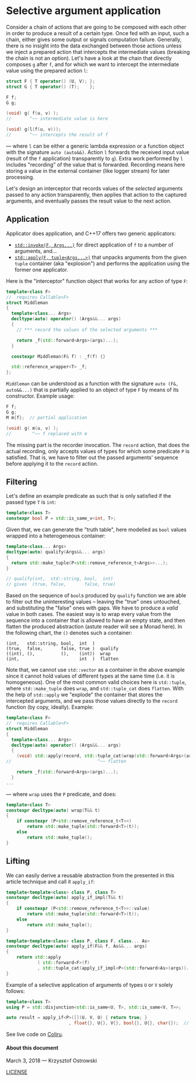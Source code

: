 
# Selective argument application

Consider a chain of actions that are going to be composed with each other in order to produce a result of a certain type. Once fed with an input, such a chain, either gives some output or signals computation failure. Generally, there is no insight into the data exchanged between those actions unless we inject a prepared action that intercepts the intermediate values (breaking the chain is not an option). Let's have a look at the chain that directly composes `g` after `f`, and for which we want to intercept the intermediate value using the prepared action `l`:

```c++
struct F { T operator() (U, V); };
struct G { T operator() (T);    };

F f;
G g;

(void) g( f(u, v) );
//       ^~~ intermediate value is here

(void) g(l(f(u, v)));
//       ^~~ intercepts the result of f
```

&mdash; where `l` can be either a generic lambda expression or a function object with the signature `auto (auto&&)`. Action `l` forwards  the received input value (result of the `f` application) transparently to `g`). Extra work performed by `l` includes "recording" of the value that is forwarded. Recording means here storing a value in the external container (like logger stream) for later processing.

Let's design an interceptor that records values of the _selected_ arguments passed to any action transparently, then applies that action to the captured arguments, and eventually passes the result value to the next action.

## Application

Applicator does application, and C++17 offers two generic applicators:
* [`std::invoke(F, Args...)`](http://en.cppreference.com/w/cpp/utility/functional/invoke) for direct application of `f` to a number of arguments, and...
* [`std::apply(F, tuple<Args...>)`](http://en.cppreference.com/w/cpp/utility/apply) that unpacks arguments from the given `tuple` container (aka "explosion") and performs the application using the former one applicator.

Here is the "interceptor" function object that works for any action of type `F`:

```c++
template<class F>
//  requires Callable<F>
struct Middleman
{
  template<class... Args>
  decltype(auto) operator() (Args&&... args)
  {
    // *** record the values of the selected arguments ***

    return _f(std::forward<Args>(args)...);
  }

  constexpr Middleman(F& f) : _f(f) {}

  std::reference_wrapper<T> _f;
};
```

`Middleman` can be understood as a function with the signature `auto (F&, auto&&...)` that is partially applied to an object of type `F` by means of its constructor. Example usage:

```c++
F f;
G g;
M m{f};  // partial application

(void) g( m(u, v) );
//        ^~~ f replaced with m
```

The missing part is the recorder invocation. The `record` action, that does the actual recording, only accepts values of types for which some predicate `P` is satisfied. That is, we have to filter out the passed arguments' sequence before applying it to the `record` action.

## Filtering

Let's define an example predicate as such that is only satisfied if the passed type `T` is `int`:

```c++
template<class T>
constexpr bool P = std::is_same_v<int, T>;
```

Given that, we can generate the "truth table", here modelled as `bool` values wrapped into a heterogeneous container:

```c++
template<class... Args>
decltype(auto) qualify(Args&&... args)
{
  return std::make_tuple(P<std::remove_reference_t<Args>>...);
}

// qualify(int,  std::string, bool,  int)
// gives  (true, false,       false, true)
```

Based on the sequence of `bool`s produced by `qualify` function we are able to filter out the uninteresting values &ndash; leaving the "true" ones untouched, and substituting the "false" ones with gaps. We have to produce a _valid_ value in both cases. The easiest way is to wrap every value from the sequence into a container that is allowed to have an empty state, and then flatten the produced abstraction (astute reader will see a Monad here). In the following chart, the `()` denotes such a container:

```
(int,   std::string, bool,  int  )
(true,  false,       false, true )  qualify
((int), (),          (),    (int))  wrap
(int,                       int  )  flatten
```

Note that, we cannot use `std::vector` as a container in the above example since it cannot hold values of different types at the same time (i.e. it is homogeneous). One of the most common valid choices here is `std::tuple`, where `std::make_tuple` does `wrap`, and `std::tuple_cat` does `flatten`. With the help of `std::apply` we "explode" the container that stores the intercepted arguments, and we pass those values directly to the `record` function (by copy, ideally). Example:

```c++
template<class F>
//  requires Callable<F>
struct Middleman
{
  template<class... Args>
  decltype(auto) operator() (Args&&... args)
  {
    (void) std::apply(record, std::tuple_cat(wrap(std::forward<Args>(args))...));
//                                 ^~~ flatten

    return _f(std::forward<Args>(args)...);
  }
...
```

&mdash; where `wrap` uses the `P` predicate, and does:

```c++
template<class T>
constexpr decltype(auto) wrap(T&& t)
{
    if constexpr (P<std::remove_reference_t<T>>)
        return std::make_tuple(std::forward<T>(t));
    else
        return std::make_tuple();
}
```

## Lifting

We can easily derive a reusable abstraction from the presented in this article technique and call it `apply_if`:

```c++
template<template<class> class P, class T>
constexpr decltype(auto) apply_if_impl(T&& t)
{
    if constexpr (P<std::remove_reference_t<T>>::value)
        return std::make_tuple(std::forward<T>(t));
    else
        return std::make_tuple();
}

template<template<class> class P, class F, class... As>
constexpr decltype(auto) apply_if(F&& f, As&&... args)
{
    return std::apply
            ( std::forward<F>(f)
            , std::tuple_cat(apply_if_impl<P>(std::forward<As>(args))...) );
}
```

Example of a selective application of arguments of types `U` or `V` solely follows:

```c++
template<class T>
using P = std::disjunction<std::is_same<U, T>, std::is_same<V, T>>;

auto result = apply_if<P>([](U, V, U) { return true; }
                        , float{}, U{}, V{}, bool{}, U{}, char{});  // true
```

See live code on [Coliru](http://coliru.stacked-crooked.com/a/dab41cc841c92211).


#### About this document

March 3, 2018 &mdash; Krzysztof Ostrowski

[LICENSE](https://github.com/insooth/insooth.github.io/blob/master/LICENSE)
